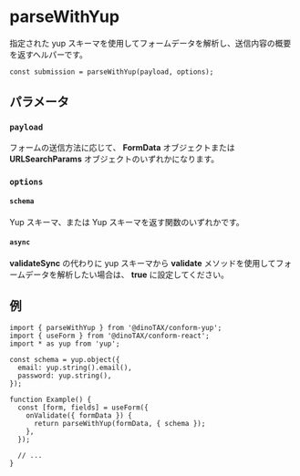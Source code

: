 # parseWithYup

指定された yup スキーマを使用してフォームデータを解析し、送信内容の概要を返すヘルパーです。

```tsx
const submission = parseWithYup(payload, options);
```

## パラメータ

### `payload`

フォームの送信方法に応じて、 **FormData** オブジェクトまたは **URLSearchParams** オブジェクトのいずれかになります。

### `options`

#### `schema`

Yup スキーマ、または Yup スキーマを返す関数のいずれかです。

#### `async`

**validateSync** の代わりに yup スキーマから **validate** メソッドを使用してフォームデータを解析したい場合は、 **true** に設定してください。

## 例

```tsx
import { parseWithYup } from '@dinoTAX/conform-yup';
import { useForm } from '@dinoTAX/conform-react';
import * as yup from 'yup';

const schema = yup.object({
  email: yup.string().email(),
  password: yup.string(),
});

function Example() {
  const [form, fields] = useForm({
    onValidate({ formData }) {
      return parseWithYup(formData, { schema });
    },
  });

  // ...
}
```
